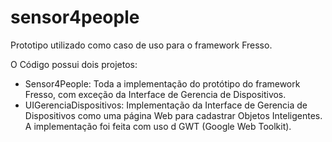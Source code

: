 sensor4people
=============

Prototipo utilizado como caso de uso para o framework Fresso.

O Código possui dois projetos:
  - Sensor4People: Toda a implementação do protótipo do framework Fresso, com exceção da Interface de Gerencia de Dispositivos.
  - UIGerenciaDispositivos: Implementação da Interface de Gerencia de Dispositivos como uma página Web para cadastrar Objetos Inteligentes. A implementação foi feita com uso d GWT (Google Web Toolkit).
